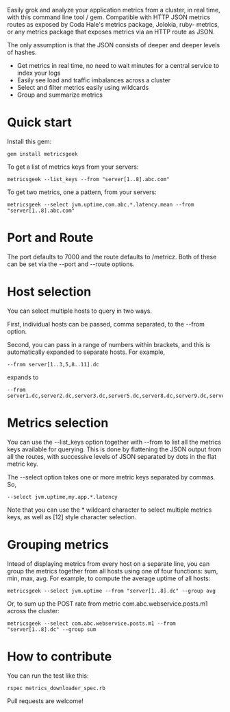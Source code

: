 Easily grok and analyze your application metrics from a cluster, in real time, with this command line tool /
gem. Compatible with HTTP JSON metrics routes as exposed by Coda Hale's metrics package, Jolokia, ruby-
metrics, or any metrics package that exposes metrics via an HTTP route as JSON.

The only assumption is that the JSON consists of deeper and deeper levels of hashes.

* Get metrics in real time, no need to wait minutes for a central service to index your logs
* Easily see load and traffic imbalances across a cluster
* Select and filter metrics easily using wildcards
* Group and summarize metrics

Quick start
===========
Install this gem:

    gem install metricsgeek

To get a list of metrics keys from your servers:

    metricsgeek --list_keys --from "server[1..8].abc.com"

To get two metrics, one a pattern, from your servers:

    metricsgeek --select jvm.uptime,com.abc.*.latency.mean --from "server[1..8].abc.com"

Port and Route
==============
The port defaults to 7000 and the route defaults to /metricz.  Both of these can be set via the --port and
--route options.

Host selection
==============
You can select multiple hosts to query in two ways.

First, individual hosts can be passed, comma separated, to the --from option.

Second, you can pass in a range of numbers within brackets, and this is automatically expanded to separate
hosts.  For example,

    --from server[1..3,5,8..11].dc

expands to

    --from server1.dc,server2.dc,server3.dc,server5.dc,server8.dc,server9.dc,server10.dc,server11.dc

Metrics selection
=================
You can use the --list_keys option together with --from to list all the metrics keys available for querying.
This is done by flattening the JSON output from all the routes, with successive levels of JSON separated by
dots in the flat metric key.

The --select option takes one or more metric keys separated by commas.  So,

    --select jvm.uptime,my.app.*.latency

Note that you can use the * wildcard character to select multiple metrics keys, as well as [12] style
character selection.

Grouping metrics
================
Intead of displaying metrics from every host on a separate line, you can group the metrics together from all hosts using one of four functions: sum, min, max, avg.  For example, to compute the average uptime of all hosts:

    metricsgeek --select jvm.uptime --from "server[1..8].dc" --group avg

Or, to sum up the POST rate from metric com.abc.webservice.posts.m1 across the cluster:

    metricsgeek --select com.abc.webservice.posts.m1 --from "server[1..8].dc" --group sum

How to contribute
=================
You can run the test like this:

    rspec metrics_downloader_spec.rb

Pull requests are welcome!